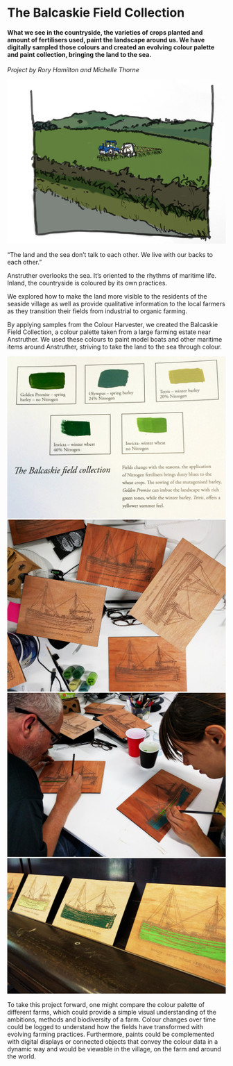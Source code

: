 # The Balcaskie Field Collection

#### What we see in the countryside, the varieties of crops planted and amount of fertilisers used, paint the landscape around us. We have digitally sampled those colours and created an evolving colour palette and paint collection, bringing the land to the sea.

*Project by Rory Hamilton and Michelle Thorne*

<img src="img/small_field.jpg">

“The land and the sea don’t talk to each other. We live with our backs to each other.”

Anstruther overlooks the sea. It’s oriented to the rhythms of maritime life. Inland, the countryside is coloured by its own practices.

We explored how to make the land more visible to the residents of the seaside village as well as provide qualitative information to the local farmers as they transition their fields from industrial to organic farming.

By applying samples from the Colour Harvester, we created the Balcaskie Field Collection, a colour palette taken from a large farming estate near Anstruther. We used these colours to paint model boats and other maritime items around Anstruther, striving to take the land to the sea through colour.

<img src="img/colours_book.jpg">
<img src="img/uncoloured_ships.jpg">
<img src="img/painting_ships.jpg">
<img src="img/painted_ships.jpg">

To take this project forward, one might compare the colour palette of different farms, which could provide a simple visual understanding of the ambitions, methods and biodiversity of a farm. Colour changes over time could be logged to understand how the fields have transformed with evolving farming practices.  Furthermore, paints could be complemented with digital displays or connected objects that convey the colour data in a dynamic way and would be viewable in the village, on the farm and around the world.
